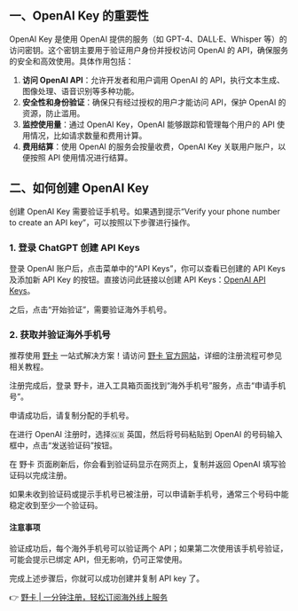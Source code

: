 ## 一、OpenAI Key 的重要性

OpenAI Key 是使用 OpenAI 提供的服务（如 GPT-4、DALL·E、Whisper 等）的访问密钥。这个密钥主要用于验证用户身份并授权访问 OpenAI 的 API，确保服务的安全和高效使用。具体作用包括：

1. **访问 OpenAI API**：允许开发者和用户调用 OpenAI 的 API，执行文本生成、图像处理、语音识别等多种功能。
2. **安全性和身份验证**：确保只有经过授权的用户才能访问 API，保护 OpenAI 的资源，防止滥用。
3. **监控使用量**：通过 OpenAI Key，OpenAI 能够跟踪和管理每个用户的 API 使用情况，比如请求数量和费用计算。
4. **费用结算**：使用 OpenAI 的服务会按量收费，OpenAI Key 关联用户账户，以便按照 API 使用情况进行结算。

## 二、如何创建 OpenAI Key

创建 OpenAI Key 需要验证手机号。如果遇到提示“Verify your phone number to create an API key”，可以按照以下步骤进行操作。

### 1. 登录 ChatGPT 创建 API Keys

登录 OpenAI 账户后，点击菜单中的“API Keys”，你可以查看已创建的 API Keys 及添加新 API Key 的按钮。直接访问此链接以创建 API Keys：[OpenAI API Keys](https://platform.openai.com/api-keys)。

之后，点击“开始验证”，需要验证海外手机号。

### 2. 获取并验证海外手机号

推荐使用 [野卡](https://bit.ly/bewildcard) 一站式解决方案！请访问 [野卡 官方网站](https://bit.ly/bewildcard)，详细的注册流程可参见相关教程。

注册完成后，登录 野卡，进入工具箱页面找到“海外手机号”服务，点击“申请手机号”。

申请成功后，请复制分配的手机号。

在进行 OpenAI 注册时，选择🇬🇧 英国，然后将号码粘贴到 OpenAI 的号码输入框中，点击“发送验证码”按钮。

在 野卡 页面刷新后，你会看到验证码显示在网页上，复制并返回 OpenAI 填写验证码以完成注册。

如果未收到验证码或提示手机号已被注册，可以申请新手机号，通常三个号码中能稳定收到至少一个验证码。

#### 注意事项

验证成功后，每个海外手机号可以验证两个 API；如果第二次使用该手机号验证，可能会提示已绑定 API，但无影响，仍可正常使用。

完成上述步骤后，你就可以成功创建并复制 API key 了。

👉 [野卡 | 一分钟注册，轻松订阅海外线上服务](https://bit.ly/bewildcard)